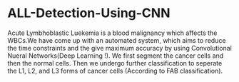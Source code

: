 # ALL-Detection-Using-CNN
Acute Lymbhoblastic Luekemia is a blood malignancy which affects the WBCs.We have come up with an automated system, which aims to reduce the time constraints and the 
give maximum accuracy by using Convolutional Nueral Networks(Deep Learning !). We first segment the cancer cells and then the normal cells. Then we undergo further classification
to seperate the L1, L2, and L3 forms of cancer cells (According to FAB classification).
